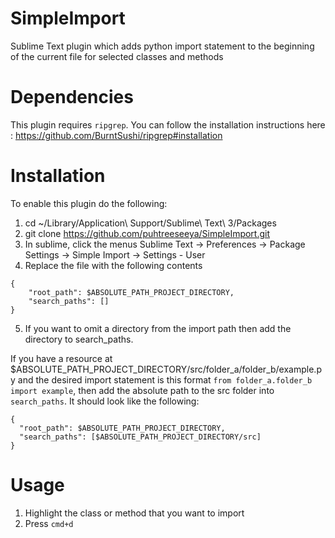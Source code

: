 # SimpleImport

Sublime Text plugin which adds python import statement to the beginning of the current file for selected classes and methods

# Dependencies

This plugin requires `ripgrep`. You can follow the installation instructions here : https://github.com/BurntSushi/ripgrep#installation

# Installation

To enable this plugin do the following: 
1. cd ~/Library/Application\ Support/Sublime\ Text\ 3/Packages
2. git clone https://github.com/puhtreeseeya/SimpleImport.git
3. In sublime, click the menus Sublime Text → Preferences → Package Settings → Simple Import → Settings - User
4. Replace the file with the following contents 
```
{
    "root_path": $ABSOLUTE_PATH_PROJECT_DIRECTORY,
    "search_paths": []
}
```
5. If you want to omit a directory from the import path then add the directory to search_paths. 

If you have a resource at $ABSOLUTE_PATH_PROJECT_DIRECTORY/src/folder_a/folder_b/example.py and the desired import statement is this format `from folder_a.folder_b import example`, then add the absolute path to the src folder into `search_paths`. It should look like the following:
```
{
  "root_path": $ABSOLUTE_PATH_PROJECT_DIRECTORY,
  "search_paths": [$ABSOLUTE_PATH_PROJECT_DIRECTORY/src]
} 
```

# Usage

1. Highlight the class or method that you want to import
2. Press `cmd+d` 
